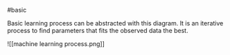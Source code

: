 #basic

Basic learning process can be abstracted with this diagram. It is an iterative process to find parameters that fits the observed data the best.

![[machine learning process.png]]